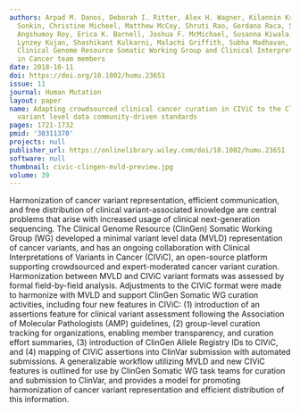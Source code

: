 ```yaml
---
authors: Arpad M. Danos, Deborah I. Ritter, Alex H. Wagner, Kilannin Krysiak, Dmitriy
  Sonkin, Christine Micheel, Matthew McCoy, Shruti Rao, Gordana Raca, Simina M. Boca,
  Angshumoy Roy, Erica K. Barnell, Joshua F. McMichael, Susanna Kiwala, Adam C. Coffman,
  Lynzey Kujan, Shashikant Kulkarni, Malachi Griffith, Subha Madhavan, Obi L. Griffith,
  Clinical Genome Resource Somatic Working Group and Clinical Interpretation of Variants
  in Cancer team members
date: 2018-10-11
doi: https://doi.org/10.1002/humu.23651
issue: 11
journal: Human Mutation
layout: paper
name: Adapting crowdsourced clinical cancer curation in CIViC to the ClinGen minimum
  variant level data community-driven standards
pages: 1721-1732
pmid: '30311370'
projects: null
publisher_url: https://onlinelibrary.wiley.com/doi/10.1002/humu.23651
software: null
thumbnail: civic-clingen-mvld-preview.jpg
volume: 39
---
```

Harmonization of cancer variant representation, efficient communication, and free distribution of clinical variant-associated knowledge are central problems that arise with increased usage of clinical next-generation sequencing. The Clinical Genome Resource (ClinGen) Somatic Working Group (WG) developed a minimal variant level data (MVLD) representation of cancer variants, and has an ongoing collaboration with Clinical Interpretations of Variants in Cancer (CIViC), an open-source platform supporting crowdsourced and expert-moderated cancer variant curation. Harmonization between MVLD and CIViC variant formats was assessed by formal field-by-field analysis. Adjustments to the CIViC format were made to harmonize with MVLD and support ClinGen Somatic WG curation activities, including four new features in CIViC: (1) introduction of an assertions feature for clinical variant assessment following the Association of Molecular Pathologists (AMP) guidelines, (2) group-level curation tracking for organizations, enabling member transparency, and curation effort summaries, (3) introduction of ClinGen Allele Registry IDs to CIViC, and (4) mapping of CIViC assertions into ClinVar submission with automated submissions. A generalizable workflow utilizing MVLD and new CIViC features is outlined for use by ClinGen Somatic WG task teams for curation and submission to ClinVar, and provides a model for promoting harmonization of cancer variant representation and efficient distribution of this information.

